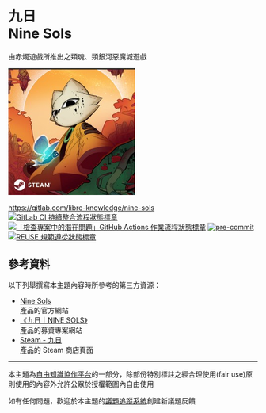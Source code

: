 # 九日<br>Nine Sols

由赤燭遊戲所推出之類魂、類銀河惡魔城遊戲

![(Nine Sols 1:1 icon)](doc-assets/storyblok-icon.256px.jpg "(Nine Sols 1:1 icon)")

<https://gitlab.com/libre-knowledge/nine-sols>  
[![GitLab CI 持續整合流程狀態標章](https://gitlab.com/libre-knowledge/nine-sols/badges/main/pipeline.svg?ignore_skipped=true "點擊查看 GitLab CI 持續整合流程的運行狀態")](https://gitlab.com/libre-knowledge/nine-sols/-/commits/main) [![「檢查專案中的潛在問題」GitHub Actions 作業流程狀態標章](https://github.com/libre-knowledge/nine-sols/actions/workflows/check-potential-problems.yml/badge.svg "本專案使用 GitHub Actions 自動化檢查專案中的潛在問題")](https://github.com/libre-knowledge/nine-sols/actions/workflows/check-potential-problems.yml) [![pre-commit](https://img.shields.io/badge/pre--commit-enabled-brightgreen?logo=pre-commit&logoColor=white "本專案使用 pre-commit 檢查專案中的潛在問題")](https://github.com/pre-commit/pre-commit) [![REUSE 規範遵從狀態標章](https://api.reuse.software/badge/gitlab.com/libre-knowledge/nine-sols "本專案遵從 REUSE 規範降低軟體授權合規成本")](https://api.reuse.software/info/gitlab.com/libre-knowledge/nine-sols)

## 參考資料

以下列舉撰寫本主題內容時所參考的第三方資源：

* [Nine Sols](https://shop.redcandlegames.com/app/nine-sols)  
  產品的官方網站
* [《九日｜NINE SOLS》](https://shop.redcandlegames.com/zh-TW/projects/ninesols)  
  產品的募資專案網站
* [Steam - 九日](https://store.steampowered.com/app/1809540/_/)  
  產品的 Steam 商店頁面

---

本主題為[自由知識協作平台](https://gitlab.com/libre-knowledge/libre-knowledge)的一部分，除部份特別標註之經合理使用(fair use)原則使用的內容外允許公眾於授權範圍內自由使用

如有任何問題，歡迎於本主題的[議題追蹤系統](https://gitlab.com/libre-knowledge/nine-sols/-/issues)創建新議題反饋

